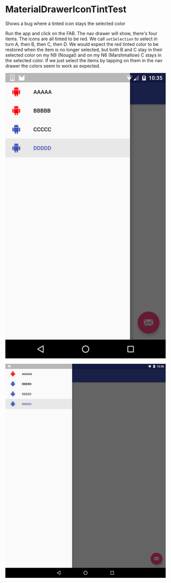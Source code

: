 # MaterialDrawerIconTintTest
Shows a bug where a tinted icon stays the selected color

Run the app and click on the FAB. The nav drawer will show, there's four items. The icons are all tinted to be red. We call `setSelection` to select in turn A, then B, then C, then D. We would expect the red tinted color to be restored when the item is no longer selected, but both B and C stay in their selected color on my N9 (Nougat) and on my N6 (Marshmallow) C stays in the selected color. If we just select the items by tapping on them in the nav drawer the colors seem to work as expected.

![image](n6.png)

![image](n9.png)